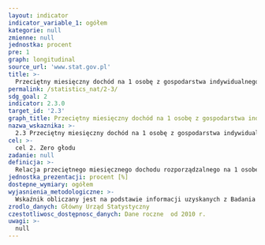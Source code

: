 ```yaml
---
layout: indicator
indicator_variable_1: ogółem
kategorie: null
zmienne: null
jednostka: procent
pre: 1
graph: longitudinal
source_url: 'www.stat.gov.pl'
title: >-
  Przeciętny miesięczny dochód na 1 osobę z gospodarstwa indywidualnego w rolnictwie w relacji do dochodu na 1 osobę z pracy na własny rachunek
permalink: /statistics_nat/2-3/
sdg_goal: 2
indicator: 2.3.0
target_id: '2.3'
graph_title: Przeciętny miesięczny dochód na 1 osobę z gospodarstwa indywidualnego w rolnictwie w relacji do dochodu na 1 osobę z pracy na własny rachunek
nazwa_wskaznika: >-
  2.3 Przeciętny miesięczny dochód na 1 osobę z gospodarstwa indywidualnego w rolnictwie w relacji do dochodu na 1 osobę z pracy na własny rachunek
cel: >-
  cel 2. Zero głodu
zadanie: null
definicja: >-
  Relacja przeciętnego miesięcznego dochodu rozporządzalnego na 1 osobę w gospodarstwie domowym otrzymywanego z gospodarstwa indywidualnego w rolnictwie do dochodu rozporządzalnego na 1 osobę w gospodarstwie domowym otrzymywanego z pracy na własny rachunek.
jednostka_prezentacji: procent [%]
dostepne_wymiary: ogółem
wyjasnienia_metodologiczne: >-
  Wskaźnik obliczany jest na podstawie informacji uzyskanych z Badania budżetów gospodarstw domowych.Badanie budżetów gospodarstw domowych prowadzone jest metodą reprezentacyjną, opartą na próbie losowej, która daje możliwość uogólniania z określonym błędem, uzyskanych wyników na wszystkie gospodarstwa domowe w kraju. Od 1993 r. badanie budżetów prowadzone jest metodą rotacji miesięcznej, tzn., że w ciągu roku w każdym miesiącu badane są inne gospodarstwa domowe.Badaniem objęte są gospodarstwa domowe jedno- i wieloosobowe. Biorą w nim również udział gospodarstwa domowe obywateli państw obcych zamieszkujących w Polsce na stałe lub przez dłuższy okres czasu i posługujących się językiem polskim.celem badania jest umożliwienie dokonywania analiz poziomu życia ludności, a także oceny wpływu różnych czynników na kształtowanie się poziomu i zróżnicowania sytuacji bytowej podstawowych grup gospodarstw domowych.Badanie budżetów gospodarstw domowych dostarcza szczegółowych informacji o: poziomie i strukturze realizowanych wydatków, źródłach pozyskiwania towarów i usług  poziomie spożycia podstawowych artykułów żywnościowych w ujęciu ilościowym oraz w przeliczeniu na wartości energetyczne i składniki odżywcze  cenach płaconych przez gospodarstwa domowe za wybrane towary i usługi  poziomie i źródłach osiąganych dochodów  wyposażeniu gospodarstw domowych w dobra trwałego użytku  warunkach mieszkaniowych  subiektywnej ocenie sytuacji materialnej gospodarstw domowych  strukturze demograficzno-społecznej gospodarstw domowych, tj. o liczbie, wieku, płci, wykształceniu, niepełnosprawności, aktywności ekonomicznej osób wchodzących w skład badanego gospodarstwa domowego.Jednostką badania jest gospodarstwo domowe, czyli osoby, które są lub nie są ze sobą spokrewnione, mieszkają razem i wspólnie utrzymują się (gospodarstwo wieloosobowe). Gospodarstwo domowe może również tworzyć jedna osoba, która utrzymuje się samodzielnie, bez względu na to, czy mieszka sama, czy z innymi osobami (gospodarstwo jednoosobowe).Dochód do dyspozycji jest przeznaczony na wydatki na towary i usługi konsumpcyjne oraz przyrost oszczędności. Jest to &#39 dochód rozporządzalny&#39  pomniejszony o &#39 pozostałe wydatki&#39 .Dochód rozporządzalny jest przeznaczony na wydatki oraz przyrost oszczędności. Stanowi on sumę bieżących dochodów gospodarstwa domowego z poszczególnych źródeł pomniejszoną o zaliczki na podatek dochodowy od osób fizycznych o podatki od dochodów z własności, podatki płacone przez osoby pracujące na własny rachunek (w tym przedstawicieli wolnych zawodów i osób użytkujących gospodarstwo indywidualne w rolnictwie) oraz o składki na ubezpieczenia społeczne i zdrowotne. W skład dochodu rozporządzalnego wchodzą dochody pieniężne i niepieniężne, w tym spożycie naturalne (towary i usługi konsumpcyjne pobrane na potrzeby gospodarstwa domowego z gospodarstwa indywidualnego w rolnictwie bądź prowadzonej działalności gospodarczej na własny rachunek) oraz towary i usługi otrzymane nieodpłatnie.Na dochód rozporządzalny składają się: dochód z pracy najemnej, dochód z gospodarstwa indywidualnego w rolnictwie, dochód z pracy na własny rachunek poza gospodarstwem indywidualnym w rolnictwie, z wykonywania wolnego zawodu, dochód z tytułu własności, dochód z wynajmu nieruchomości, świadczenia z ubezpieczeń społecznych, świadczenia pozostałe, pozostały dochód (w tym dary i alimenty).Wydatki obejmują wydatki na towary i usługi konsumpcyjne oraz pozostałe wydatki: Wydatki na towary i usługi konsumpcyjne przeznaczone są na zaspokojenie potrzeb gospodarstwa domowego. Obejmują one towary zakupione za gotówkę (również przy użyciu karty płatniczej lub kredytowej), na kredyt, otrzymane bezpłatnie oraz spożycie naturalne (towary i usługi konsumpcyjne pobrane na potrzeby gospodarstwa domowego z działalności rolniczej bądź działalności gospodarczej na własny rachunek). Towary konsumpcyjne obejmują dobra nietrwałego użytkowania (np.: żywność, napoje, lekarstwa), półtrwałego użytkowania (np.: odzież, książki, zabawki) i trwałego użytkowania (np.: samochody, pralki, lodówki, telewizory). Pozostałe wydatki, które składają się z: darów przekazanych innym gospodarstwom domowym i instytucjom niekomercyjnym, niektórych podatków, w tym podatku od spadków i darowizn, podatku od nieruchomości, opłaty za wieczyste użytkowanie gruntu, zaliczek na podatek od dochodów osobistych oraz składek na ubezpieczenia społeczne płaconych samodzielnie przez podatnika, pozostałych rodzajów wydatków nie przeznaczonych bezpośrednio na cele konsumpcyjne, w tym strat pieniężnych, odszkodowań za wyrządzone szkody.
zrodlo_danych: Główny Urząd Statystyczny
czestotliwosc_dostępnosc_danych: Dane roczne  od 2010 r.
uwagi: >-
  null
---
```

